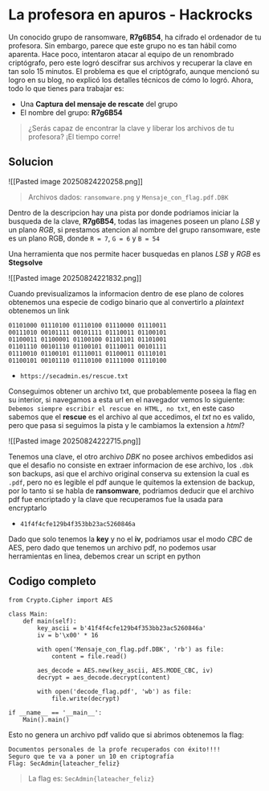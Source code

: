 # La profesora en apuros - Hackrocks
Un conocido grupo de ransomware, **R7g6B54**, ha cifrado el ordenador de tu profesora. Sin embargo, parece que este grupo no es tan hábil como aparenta. Hace poco, intentaron atacar al equipo de un renombrado criptógrafo, pero este logró descifrar sus archivos y recuperar la clave en tan solo 15 minutos. El problema es que el criptógrafo, aunque mencionó su logro en su blog, no explicó los detalles técnicos de cómo lo logró. Ahora, todo lo que tienes para trabajar es:
- Una **Captura del mensaje de rescate** del grupo
- El nombre del grupo: **R7g6B54**

> ¿Serás capaz de encontrar la clave y liberar los archivos de tu profesora?
> ¡El tiempo corre!

## Solucion
![[Pasted image 20250824220258.png]]

> Archivos dados: `ransomware.png` y `Mensaje_con_flag.pdf.DBK`

Dentro de la descripcion hay una pista por donde podriamos iniciar la busqueda de la clave, **R7g6B54**, todas las imagenes poseen un plano *LSB* y un plano *RGB*, si prestamos atencion al nombre del grupo ransomware, este es un plano RGB, donde `R = 7`, `G = 6` y `B = 54`

Una herramienta que nos permite hacer busquedas en planos *LSB* y *RGB* es **Stegsolve**

![[Pasted image 20250824221832.png]]

Cuando previsualizamos la informacion dentro de ese plano de colores obtenemos una especie de codigo binario que al convertirlo a *plaintext* obtenemos un link

```
01101000 01110100 01110100 01110000 01110011 
00111010 00101111 00101111 01110011 01100101 
01100011 01100001 01100100 01101101 01101001 
01101110 00101110 01100101 01110011 00101111 
01110010 01100101 01110011 01100011 01110101 
01100101 00101110 01110100 01111000 01110100
```

- `https://secadmin.es/rescue.txt`

Conseguimos obtener un archivo txt, que probablemente poseea la flag en su interior, si navegamos a esta url en el navegador vemos lo siguiente: `Debemos siempre escribir el rescue en HTML, no txt`, en este caso sabemos que el **rescue** es el archivo al que accedimos, el *txt* no es valido, pero que pasa si seguimos la pista y le cambiamos la extension a *html*? 

![[Pasted image 20250824222715.png]]

Tenemos una clave, el otro archivo *DBK* no posee archivos embedidos asi que el desafio no consiste en extraer informacion de ese archivo, los `.dbk` son backups, asi que el archivo original conserva su extension la cual es `.pdf`, pero no es legible el pdf aunque le quitemos la extension de backup, por lo tanto si se habla de **ransomware**, podriamos deducir que el archivo pdf fue encriptado y la clave que recuperamos fue la usada para encryptarlo

- `41f4f4cfe129b4f353bb23ac5260846a`

Dado que solo tenemos la **key** y no el **iv**, podriamos usar el modo *CBC* de AES, pero dado que tenemos un archivo pdf, no podemos usar herramientas en linea, debemos crear un script en python

## Codigo completo
```
from Crypto.Cipher import AES

class Main:
	def main(self):
		key_ascii = b'41f4f4cfe129b4f353bb23ac5260846a'
		iv = b'\x00' * 16

		with open('Mensaje_con_flag.pdf.DBK', 'rb') as file:
			content = file.read()
		
		aes_decode = AES.new(key_ascii, AES.MODE_CBC, iv)
		decrypt = aes_decode.decrypt(content)
		
		with open('decode_flag.pdf', 'wb') as file:
			file.write(decrypt)

if __name__ == '__main__':
	Main().main()
```

Esto no genera un archivo pdf valido que si abrimos obtenemos la flag:

```
Documentos personales de la profe recuperados con éxito!!!!
Seguro que te va a poner un 10 en criptografía
Flag: SecAdmin{lateacher_feliz}
```

> La flag es: `SecAdmin{lateacher_feliz}`